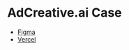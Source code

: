 # AdCreative.ai Case

- [Figma](https://www.figma.com/file/Bm8rKGuk67XeRQDrC4m0t8/AdCreative.ai-Case?type=design&t=WjV037i7ikVZlTSE-6)
- [Vercel](https://adcreative-case-jtqr0w2f6-imsamet.vercel.app/)
